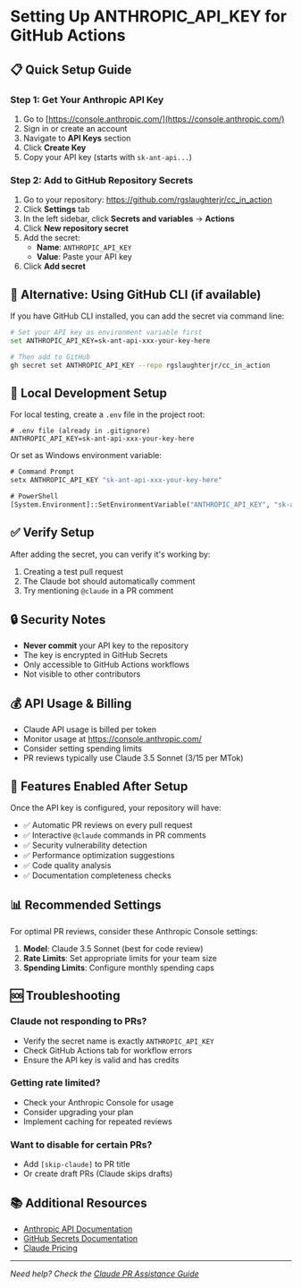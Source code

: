 # Setting Up ANTHROPIC_API_KEY for GitHub Actions

## 📋 Quick Setup Guide

### Step 1: Get Your Anthropic API Key

1. Go to [https://console.anthropic.com/](https://console.anthropic.com/)
2. Sign in or create an account
3. Navigate to **API Keys** section
4. Click **Create Key**
5. Copy your API key (starts with `sk-ant-api...`)

### Step 2: Add to GitHub Repository Secrets

1. Go to your repository: https://github.com/rgslaughterjr/cc_in_action
2. Click **Settings** tab
3. In the left sidebar, click **Secrets and variables** → **Actions**
4. Click **New repository secret**
5. Add the secret:
   - **Name**: `ANTHROPIC_API_KEY`
   - **Value**: Paste your API key
6. Click **Add secret**

## 🔧 Alternative: Using GitHub CLI (if available)

If you have GitHub CLI installed, you can add the secret via command line:

```bash
# Set your API key as environment variable first
set ANTHROPIC_API_KEY=sk-ant-api-xxx-your-key-here

# Then add to GitHub
gh secret set ANTHROPIC_API_KEY --repo rgslaughterjr/cc_in_action
```

## 📝 Local Development Setup

For local testing, create a `.env` file in the project root:

```env
# .env file (already in .gitignore)
ANTHROPIC_API_KEY=sk-ant-api-xxx-your-key-here
```

Or set as Windows environment variable:

```cmd
# Command Prompt
setx ANTHROPIC_API_KEY "sk-ant-api-xxx-your-key-here"

# PowerShell
[System.Environment]::SetEnvironmentVariable("ANTHROPIC_API_KEY", "sk-ant-api-xxx-your-key-here", "User")
```

## ✅ Verify Setup

After adding the secret, you can verify it's working by:

1. Creating a test pull request
2. The Claude bot should automatically comment
3. Try mentioning `@claude` in a PR comment

## 🔒 Security Notes

- **Never commit** your API key to the repository
- The key is encrypted in GitHub Secrets
- Only accessible to GitHub Actions workflows
- Not visible to other contributors

## 💰 API Usage & Billing

- Claude API usage is billed per token
- Monitor usage at https://console.anthropic.com/
- Consider setting spending limits
- PR reviews typically use Claude 3.5 Sonnet ($3/$15 per MTok)

## 🚀 Features Enabled After Setup

Once the API key is configured, your repository will have:

- ✅ Automatic PR reviews on every pull request
- ✅ Interactive `@claude` commands in PR comments
- ✅ Security vulnerability detection
- ✅ Performance optimization suggestions
- ✅ Code quality analysis
- ✅ Documentation completeness checks

## 📊 Recommended Settings

For optimal PR reviews, consider these Anthropic Console settings:

1. **Model**: Claude 3.5 Sonnet (best for code review)
2. **Rate Limits**: Set appropriate limits for your team size
3. **Spending Limits**: Configure monthly spending caps

## 🆘 Troubleshooting

### Claude not responding to PRs?
- Verify the secret name is exactly `ANTHROPIC_API_KEY`
- Check GitHub Actions tab for workflow errors
- Ensure the API key is valid and has credits

### Getting rate limited?
- Check your Anthropic Console for usage
- Consider upgrading your plan
- Implement caching for repeated reviews

### Want to disable for certain PRs?
- Add `[skip-claude]` to PR title
- Or create draft PRs (Claude skips drafts)

## 📚 Additional Resources

- [Anthropic API Documentation](https://docs.anthropic.com/claude/docs)
- [GitHub Secrets Documentation](https://docs.github.com/en/actions/security-guides/encrypted-secrets)
- [Claude Pricing](https://www.anthropic.com/api-pricing)

---

*Need help? Check the [Claude PR Assistance Guide](docs/CLAUDE_PR_ASSISTANCE.md)*